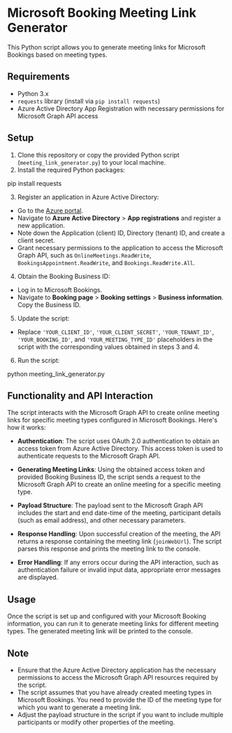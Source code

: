 # Microsoft Booking Meeting Link Generator

This Python script allows you to generate meeting links for Microsoft Bookings based on meeting types.

## Requirements

- Python 3.x
- `requests` library (install via `pip install requests`)
- Azure Active Directory App Registration with necessary permissions for Microsoft Graph API access

## Setup

1. Clone this repository or copy the provided Python script (`meeting_link_generator.py`) to your local machine.
2. Install the required Python packages:

pip install requests

3. Register an application in Azure Active Directory:
- Go to the [Azure portal](https://portal.azure.com/).
- Navigate to **Azure Active Directory** > **App registrations** and register a new application.
- Note down the Application (client) ID, Directory (tenant) ID, and create a client secret.
- Grant necessary permissions to the application to access the Microsoft Graph API, such as `OnlineMeetings.ReadWrite`, `BookingsAppointment.ReadWrite`, and `Bookings.ReadWrite.All`.
4. Obtain the Booking Business ID:
- Log in to Microsoft Bookings.
- Navigate to **Booking page** > **Booking settings** > **Business information**. Copy the Business ID.
5. Update the script:
- Replace `'YOUR_CLIENT_ID'`, `'YOUR_CLIENT_SECRET'`, `'YOUR_TENANT_ID'`, `'YOUR_BOOKING_ID'`, and `'YOUR_MEETING_TYPE_ID'` placeholders in the script with the corresponding values obtained in steps 3 and 4.
6. Run the script:

python meeting_link_generator.py


## Functionality and API Interaction

The script interacts with the Microsoft Graph API to create online meeting links for specific meeting types configured in Microsoft Bookings. Here's how it works:

- **Authentication**: The script uses OAuth 2.0 authentication to obtain an access token from Azure Active Directory. This access token is used to authenticate requests to the Microsoft Graph API.

- **Generating Meeting Links**: Using the obtained access token and provided Booking Business ID, the script sends a request to the Microsoft Graph API to create an online meeting for a specific meeting type.

- **Payload Structure**: The payload sent to the Microsoft Graph API includes the start and end date-time of the meeting, participant details (such as email address), and other necessary parameters.

- **Response Handling**: Upon successful creation of the meeting, the API returns a response containing the meeting link (`joinWebUrl`). The script parses this response and prints the meeting link to the console.

- **Error Handling**: If any errors occur during the API interaction, such as authentication failure or invalid input data, appropriate error messages are displayed.

## Usage

Once the script is set up and configured with your Microsoft Booking information, you can run it to generate meeting links for different meeting types. The generated meeting link will be printed to the console.

## Note

- Ensure that the Azure Active Directory application has the necessary permissions to access the Microsoft Graph API resources required by the script.
- The script assumes that you have already created meeting types in Microsoft Bookings. You need to provide the ID of the meeting type for which you want to generate a meeting link.
- Adjust the payload structure in the script if you want to include multiple participants or modify other properties of the meeting.
